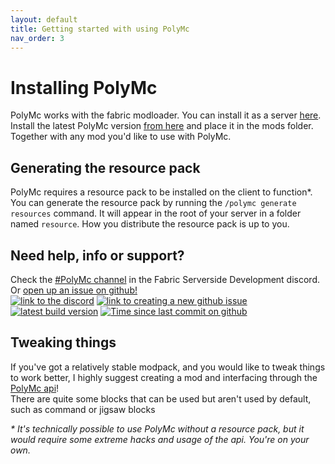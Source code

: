 ```yaml
---
layout: default
title: Getting started with using PolyMc
nav_order: 3
---
```


# Installing PolyMc
PolyMc works with the fabric modloader. You can install it as a server <a href="https://fabricmc.net/wiki/tutorial:installing_minecraft_fabric_server">here</a>.
Install the latest PolyMc version [from here](https://theepicblock.nl/builds) and place it in the mods folder. Together with any mod you'd like to use with PolyMc. 

## Generating the resource pack
PolyMc requires a resource pack to be installed on the client to function*. You can generate the resource pack by running the `/polymc generate resources` command.
It will appear in the root of your server in a folder named `resource`. How you distribute the resource pack is up to you.  

## Need help, info or support?
Check the <a href="https://discord.gg/hbp9Gv2">#PolyMc channel</a> in the Fabric Serverside Development discord. Or <a href="https://github.com/TheEpicBlock/PolyMc/issues/new/choose">open up an issue on github!</a><br>
<a href="https://discord.gg/hbp9Gv2">                              <img alt="link to the discord" src="https://img.shields.io/badge/Fabric_server--side_development-PolyMc-7289DA?logo=discord&logoColor=white&style=flat-square"></a>
<a href="https://github.com/TheEpicBlock/PolyMc/issues/new/choose"><img alt="link to creating a new github issue" src="https://img.shields.io/github/issues-raw/TheEpicBlock/PolyMc?color=succes&logo=github&style=flat-square"></a>
<a href="https://theepicblock.nl/builds/">                         <img alt="latest build version" src="https://img.shields.io/endpoint?url=https://theepicblock.nl/builds/shield.json&style=flat-square&label=Latest%20Build"></a>
<a href="https://github.com/TheEpicBlock/PolyMc/commits/master">   <img alt="Time since last commit on github" src="https://img.shields.io/github/last-commit/TheEpicBlock/PolyMc?style=flat-square"></a>

## Tweaking things
If you've got a relatively stable modpack, and you would like to tweak things to work better, I highly suggest creating a mod and interfacing through the [PolyMc api](https://theepicblock.github.io/PolyMc/api/)!  
There are quite some blocks that can be used but aren't used by default, such as command or jigsaw blocks

*\* It's technically possible to use PolyMc without a resource pack, but it would require some extreme hacks and usage of the api. You're on your own.*


